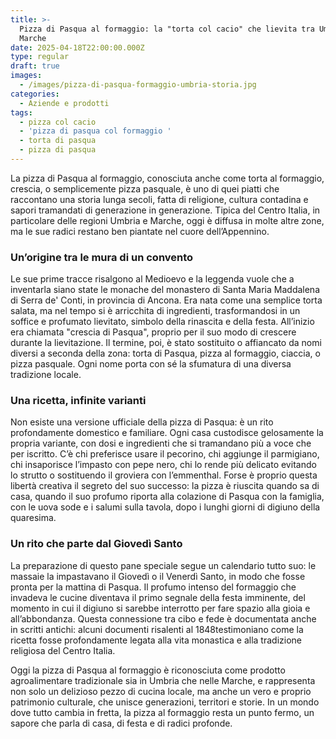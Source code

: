 ```yaml
---
title: >-
  Pizza di Pasqua al formaggio: la "torta col cacio" che lievita tra Umbria e
  Marche
date: 2025-04-18T22:00:00.000Z
type: regular
draft: true
images:
  - /images/pizza-di-pasqua-formaggio-umbria-storia.jpg
categories:
  - Aziende e prodotti
tags:
  - pizza col cacio
  - 'pizza di pasqua col formaggio '
  - torta di pasqua
  - pizza di pasqua
---
```


La pizza di Pasqua al formaggio, conosciuta anche come torta al formaggio, crescia, o semplicemente pizza pasquale, è uno di quei piatti che raccontano una storia lunga secoli, fatta di religione, cultura contadina e sapori tramandati di generazione in generazione. Tipica del Centro Italia, in particolare delle regioni Umbria e Marche, oggi è diffusa in molte altre zone, ma le sue radici restano ben piantate nel cuore dell’Appennino.

### Un’origine tra le mura di un convento

Le sue prime tracce risalgono al Medioevo e la leggenda vuole che a inventarla siano state le monache del monastero di Santa Maria Maddalena di Serra de' Conti, in provincia di Ancona. Era nata come una semplice torta salata, ma nel tempo si è arricchita di ingredienti, trasformandosi in un soffice e profumato lievitato, simbolo della rinascita e della festa. All’inizio era chiamata "crescia di Pasqua", proprio per il suo modo di crescere durante la lievitazione. Il termine, poi, è stato sostituito o affiancato da nomi diversi a seconda della zona: torta di Pasqua, pizza al formaggio, ciaccia, o pizza pasquale. Ogni nome porta con sé la sfumatura di una diversa tradizione locale.

### Una ricetta, infinite varianti

Non esiste una versione ufficiale della pizza di Pasqua: è un rito profondamente domestico e familiare. Ogni casa custodisce gelosamente la propria variante, con dosi e ingredienti che si tramandano più a voce che per iscritto. C’è chi preferisce usare il pecorino, chi aggiunge il parmigiano, chi insaporisce l’impasto con pepe nero, chi lo rende più delicato evitando lo strutto o sostituendo il groviera con l’emmenthal. Forse è proprio questa libertà creativa il segreto del suo successo: la pizza è riuscita quando sa di casa, quando il suo profumo riporta alla colazione di Pasqua con la famiglia, con le uova sode e i salumi sulla tavola, dopo i lunghi giorni di digiuno della quaresima.

### Un rito che parte dal Giovedì Santo

La preparazione di questo pane speciale segue un calendario tutto suo: le massaie la impastavano il Giovedì o il Venerdì Santo, in modo che fosse pronta per la mattina di Pasqua. Il profumo intenso del formaggio che invadeva le cucine diventava il primo segnale della festa imminente, del momento in cui il digiuno si sarebbe interrotto per fare spazio alla gioia e all’abbondanza. Questa connessione tra cibo e fede è documentata anche in scritti antichi: alcuni documenti risalenti al 1848testimoniano come la ricetta fosse profondamente legata alla vita monastica e alla tradizione religiosa del Centro Italia.

Oggi la pizza di Pasqua al formaggio è riconosciuta come prodotto agroalimentare tradizionale sia in Umbria che nelle Marche, e rappresenta non solo un delizioso pezzo di cucina locale, ma anche un vero e proprio patrimonio culturale, che unisce generazioni, territori e storie. In un mondo dove tutto cambia in fretta, la pizza al formaggio resta un punto fermo, un sapore che parla di casa, di festa e di radici profonde.
